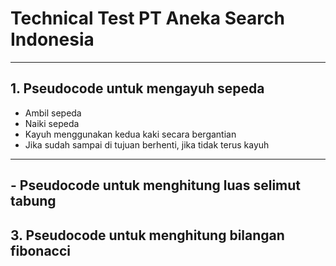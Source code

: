 # Technical Test PT Aneka Search Indonesia
---
## 1. Pseudocode untuk mengayuh sepeda
- Ambil sepeda
- Naiki sepeda
- Kayuh menggunakan kedua kaki secara bergantian
- Jika sudah sampai di tujuan berhenti, jika tidak terus kayuh


---
## - Pseudocode untuk menghitung luas selimut tabung
## 3. Pseudocode untuk menghitung bilangan fibonacci